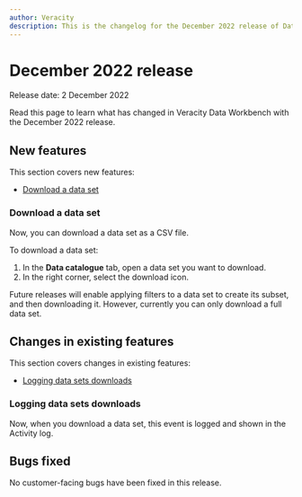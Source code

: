 ```yaml
---
author: Veracity
description: This is the changelog for the December 2022 release of Data Workbench.
---
```


# December 2022 release

Release date: 2 December 2022

Read this page to learn what has changed in Veracity Data Workbench with the December 2022 release.

## New features

This section covers new features:
* [Download a data set](#download-a-data-set)

### Download a data set
Now, you can download a data set as a CSV file.

To download a data set:
1. In the **Data catalogue** tab, open a data set you want to download.
2. In the right corner, select the download icon.

Future releases will enable applying filters to a data set to create its subset, and then downloading it. However, currently you can only download a full data set.

## Changes in existing features

This section covers changes in existing features:
* [Logging data sets downloads](#logging-data-sets-downloads)

### Logging data sets downloads
Now, when you download a data set, this event is logged and shown in the Activity log.

## Bugs fixed

No customer-facing bugs have been fixed in this release.